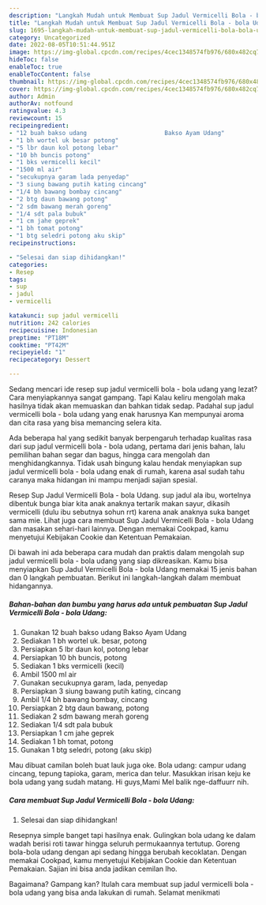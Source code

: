 ```yaml
---
description: "Langkah Mudah untuk Membuat Sup Jadul Vermicelli Bola - bola Udang Anti Gagal"
title: "Langkah Mudah untuk Membuat Sup Jadul Vermicelli Bola - bola Udang Anti Gagal"
slug: 1695-langkah-mudah-untuk-membuat-sup-jadul-vermicelli-bola-bola-udang-anti-gagal
category: Uncategorized
date: 2022-08-05T10:51:44.951Z
image: https://img-global.cpcdn.com/recipes/4cec1348574fb976/680x482cq70/sup-jadul-vermicelli-bola-bola-udang-foto-resep-utama.jpg
hideToc: false
enableToc: true
enableTocContent: false
thumbnail: https://img-global.cpcdn.com/recipes/4cec1348574fb976/680x482cq70/sup-jadul-vermicelli-bola-bola-udang-foto-resep-utama.jpg
cover: https://img-global.cpcdn.com/recipes/4cec1348574fb976/680x482cq70/sup-jadul-vermicelli-bola-bola-udang-foto-resep-utama.jpg
author: Admin
authorAv: notfound
ratingvalue: 4.3
reviewcount: 15
recipeingredient:
- "12 buah bakso udang                      Bakso Ayam Udang"
- "1 bh wortel uk besar potong"
- "5 lbr daun kol potong lebar"
- "10 bh buncis potong"
- "1 bks vermicelli kecil"
- "1500 ml air"
- "secukupnya garam lada penyedap"
- "3 siung bawang putih kating cincang"
- "1/4 bh bawang bombay cincang"
- "2 btg daun bawang potong"
- "2 sdm bawang merah goreng"
- "1/4 sdt pala bubuk"
- "1 cm jahe geprek"
- "1 bh tomat potong"
- "1 btg seledri potong aku skip"
recipeinstructions:

- "Selesai dan siap dihidangkan!"
categories:
- Resep
tags:
- sup
- jadul
- vermicelli

katakunci: sup jadul vermicelli 
nutrition: 242 calories
recipecuisine: Indonesian
preptime: "PT18M"
cooktime: "PT42M"
recipeyield: "1"
recipecategory: Dessert

---
```



Sedang mencari ide resep sup jadul vermicelli bola - bola udang yang lezat? Cara menyiapkannya sangat gampang. Tapi Kalau keliru mengolah maka hasilnya tidak akan memuaskan dan bahkan tidak sedap. Padahal sup jadul vermicelli bola - bola udang yang enak harusnya Kan mempunyai aroma dan cita rasa yang bisa memancing selera kita.


Ada beberapa hal yang sedikit banyak berpengaruh terhadap kualitas rasa dari sup jadul vermicelli bola - bola udang, pertama dari jenis bahan, lalu pemilihan bahan segar dan bagus, hingga cara mengolah dan menghidangkannya. Tidak usah bingung kalau hendak menyiapkan sup jadul vermicelli bola - bola udang enak di rumah, karena asal sudah tahu caranya maka hidangan ini mampu menjadi sajian spesial.

Resep Sup Jadul Vermicelli Bola - bola Udang. sup jadul ala ibu, wortelnya dibentuk bunga biar kita anak anaknya tertarik makan sayur, dikasih vermicelli (dulu ibu sebutnya sohun rrt) karena anak anaknya suka banget sama mie. Lihat juga cara membuat Sup Jadul Vermicelli Bola - bola Udang dan masakan sehari-hari lainnya. Dengan memakai Cookpad, kamu menyetujui Kebijakan Cookie dan Ketentuan Pemakaian.


Di bawah ini ada beberapa cara mudah dan praktis dalam mengolah sup jadul vermicelli bola - bola udang yang siap dikreasikan. Kamu bisa menyiapkan Sup Jadul Vermicelli Bola - bola Udang memakai 15 jenis bahan dan 0 langkah pembuatan. Berikut ini langkah-langkah dalam membuat hidangannya.

<!--inarticleads1-->

##### Bahan-bahan dan bumbu yang harus ada untuk pembuatan Sup Jadul Vermicelli Bola - bola Udang:

1. Gunakan 12 buah bakso udang                      Bakso Ayam Udang
1. Sediakan 1 bh wortel uk. besar, potong
1. Persiapkan 5 lbr daun kol, potong lebar
1. Persiapkan 10 bh buncis, potong
1. Sediakan 1 bks vermicelli (kecil)
1. Ambil 1500 ml air
1. Gunakan secukupnya garam, lada, penyedap
1. Persiapkan 3 siung bawang putih kating, cincang
1. Ambil 1/4 bh bawang bombay, cincang
1. Persiapkan 2 btg daun bawang, potong
1. Sediakan 2 sdm bawang merah goreng
1. Sediakan 1/4 sdt pala bubuk
1. Persiapkan 1 cm jahe geprek
1. Sediakan 1 bh tomat, potong
1. Gunakan 1 btg seledri, potong (aku skip)


Mau dibuat camilan boleh buat lauk juga oke. Bola udang: campur udang cincang, tepung tapioka, garam, merica dan telur. Masukkan irisan keju ke bola udang yang sudah matang. Hi guys,Mami Mel balik nge-daffuurr nih. 

<!--inarticleads2-->

##### Cara membuat Sup Jadul Vermicelli Bola - bola Udang:


1. Selesai dan siap dihidangkan!

Resepnya simple banget tapi hasilnya enak. Gulingkan bola udang ke dalam wadah berisi roti tawar hingga seluruh permukaannya tertutup. Goreng bola-bola udang dengan api sedang hingga berubah kecoklatan. Dengan memakai Cookpad, kamu menyetujui Kebijakan Cookie dan Ketentuan Pemakaian. Sajian ini bisa anda jadikan cemilan lho. 

Bagaimana? Gampang kan? Itulah cara membuat sup jadul vermicelli bola - bola udang yang bisa anda lakukan di rumah. Selamat menikmati

